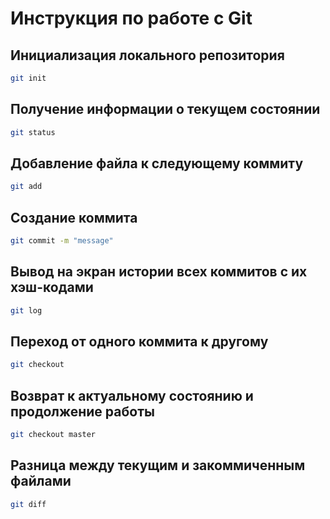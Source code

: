 # Инструкция по работе с Git

## Инициализация локального репозитория
``` sh
git init
```
## Получение информации о текущем состоянии
``` sh
git status
```
## Добавление файла к следующему коммиту
``` sh
git add
```
## Создание коммита
``` sh
git commit -m "message"
```
## Вывод на экран истории всех коммитов с их хэш-кодами
``` sh
git log
```
## Переход от одного коммита к другому
``` sh
git checkout
```
## Возврат к актуальному состоянию и продолжение работы
``` sh
git checkout master
```
## Разница между текущим и закоммиченным файлами
``` sh
git diff
```
